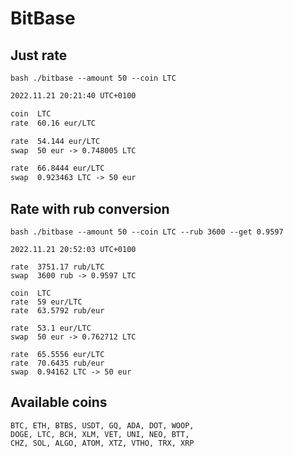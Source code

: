 # BitBase

## Just rate

```shell
bash ./bitbase --amount 50 --coin LTC
```

```txt
2022.11.21 20:21:40 UTC+0100

coin  LTC
rate  60.16 eur/LTC

rate  54.144 eur/LTC
swap  50 eur -> 0.748005 LTC

rate  66.8444 eur/LTC
swap  0.923463 LTC -> 50 eur
```

## Rate with rub conversion

```shell
bash ./bitbase --amount 50 --coin LTC --rub 3600 --get 0.9597
```

```text
2022.11.21 20:52:03 UTC+0100

rate  3751.17 rub/LTC
swap  3600 rub -> 0.9597 LTC

coin  LTC
rate  59 eur/LTC
rate  63.5792 rub/eur

rate  53.1 eur/LTC
swap  50 eur -> 0.762712 LTC

rate  65.5556 eur/LTC
rate  70.6435 rub/eur
swap  0.94162 LTC -> 50 eur
```

## Available coins

```text
BTC, ETH, BTBS, USDT, GQ, ADA, DOT, WOOP, 
DOGE, LTC, BCH, XLM, VET, UNI, NEO, BTT, 
CHZ, SOL, ALGO, ATOM, XTZ, VTHO, TRX, XRP 
```